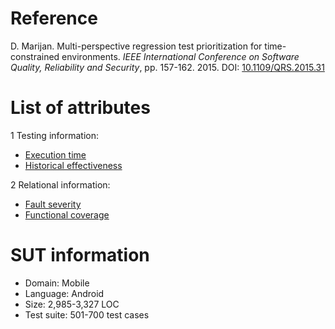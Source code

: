# Reference

D. Marijan. Multi-perspective regression test prioritization for time-constrained environments. *IEEE International Conference on Software Quality, Reliability and Security*, pp. 157-162. 2015. DOI: [10.1109/QRS.2015.31](https://www.doi.org/10.1109/QRS.2015.31)

# List of attributes

1 Testing information:
* [Execution time](../../attributes/testing/test-case/execution/execution-time.md)
* [Historical effectiveness](../../attributes/testing/test-case/history/historical-effectiveness.md)

2 Relational information:
* [Fault severity](../../attributes/relational/fault/fault-severity.md)
* [Functional coverage](../../attributes/relational/test-case/coverage/functional-coverage.md)

# SUT information

* Domain: Mobile
* Language: Android
* Size: 2,985-3,327 LOC
* Test suite: 501-700 test cases
